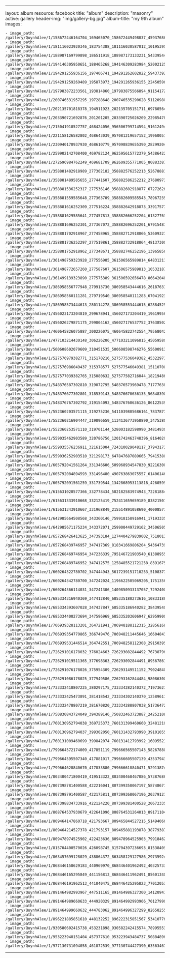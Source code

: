 
---
layout: album
resource: facebook
title: "album"
description: "masonry"
active: gallery
header-img: "img/gallery-bg.jpg"
album-title: "my 9th album"
images:
    
    - image_path: /gallery/QuynhAlee/1/158672446164704_169465070_158672449498037_4593768615840575763_n.jpg
    - image_path: /gallery/QuynhAlee/1/181116023920346_183754388_181116030587012_101953954342339811_n.jpg
    - image_path: /gallery/QuynhAlee/1/188987169799898_186511918_188987173133231_5433954421011828928_n.jpg
    - image_path: /gallery/QuynhAlee/1/194146305950651_188465268_194146309283984_5200212581886962169_n.jpg
    - image_path: /gallery/QuynhAlee/1/194291255936156_197406741_194291262602822_594373926381117633_n.jpg
    - image_path: /gallery/QuynhAlee/1/194291259269489_195873973_194291265936155_2245059664567818711_n.jpg
    - image_path: /gallery/QuynhAlee/1/197983872233561_193814860_197983875566894_9115417269068471093_n.jpg
    - image_path: /gallery/QuynhAlee/1/200746531957295_197288648_200746535290628_5112098086674916590_n.jpg
    - image_path: /gallery/QuynhAlee/1/202135701818378_194911923_202135705151711_6978056439731106127_n.jpg
    - image_path: /gallery/QuynhAlee/1/203390721692876_201201205_203390725026209_2298547805375396278_n.jpg
    - image_path: /gallery/QuynhAlee/1/215041910527757_468424056_956506799714594_9161249488776509080_n.jpg
    - image_path: /gallery/QuynhAlee/1/221158126582802_468643039_957081219657152_1996005112664731340_n.jpg
    - image_path: /gallery/QuynhAlee/1/230940178937930_468610779_957098839655390_2829920406690962162_n.jpg
    - image_path: /gallery/QuynhAlee/1/259902142708400_469782124_962595615772379_543864227249946729_n.jpg
    - image_path: /gallery/QuynhAlee/1/272696984762249_469681709_962609355771005_8088338755769320082_n.jpg
    - image_path: /gallery/QuynhAlee/1/358881482918989_277302182_358882576252213_5267888118002407765_n.jpg
    - image_path: /gallery/QuynhAlee/1/358881489585655_277441607_358882586252212_2768097385823093771_n.jpg
    - image_path: /gallery/QuynhAlee/1/358881536252317_277536146_358882602918877_6727262624522560541_n.jpg
    - image_path: /gallery/QuynhAlee/1/358881559585648_277363709_358882609585543_7896723540326271531_n.jpg
    - image_path: /gallery/QuynhAlee/1/358881616252309_277516224_358882642918873_3391757757423389350_n.jpg
    - image_path: /gallery/QuynhAlee/1/358881629585641_277457813_358882666252204_6132776347460130840_n.jpg
    - image_path: /gallery/QuynhAlee/1/358881696252301_277367072_358882696252201_6791548734176728143_n.jpg
    - image_path: /gallery/QuynhAlee/1/358881702918967_277458965_358882712918866_5360932709859292982_n.jpg
    - image_path: /gallery/QuynhAlee/1/358881736252297_277519861_358882732918864_4813730018148568531_n.jpg
    - image_path: /gallery/QuynhAlee/1/358881752918962_277348671_358882746252196_1396585625799824277_n.jpg
    - image_path: /gallery/QuynhAlee/1/361498759323928_277556985_361506565989814_6483121166122961559_n.jpg
    - image_path: /gallery/QuynhAlee/1/361498772657260_277587607_361506575989813_1053218767548114077_n.jpg
    - image_path: /gallery/QuynhAlee/1/361499139323890_277575389_361506592656478_8664204882527805435_n.jpg
    - image_path: /gallery/QuynhAlee/1/386958556777948_279913730_386958543444616_2618763153240506033_n.jpg
    - image_path: /gallery/QuynhAlee/1/386958560111281_279719540_386958540111283_6704192305238710347_n.jpg
    - image_path: /gallery/QuynhAlee/1/386958573444613_280114278_386958553444615_6288452535070401189_n.jpg
    - image_path: /gallery/QuynhAlee/1/456023173204819_299678941_456027173204419_1961995615645306761_n.jpg
    - image_path: /gallery/QuynhAlee/1/456026279871175_299804162_456027176537752_376385022909514461_n.jpg
    - image_path: /gallery/QuynhAlee/1/460645826075887_300226075_460645822742554_7956804276549992736_n.jpg
    - image_path: /gallery/QuynhAlee/1/477103214430148_306226206_477103211096815_4505958048929267223_n.jpg
    - image_path: /gallery/QuynhAlee/1/500608602079609_310451535_500608598746276_5560091302700656336_n.jpg
    - image_path: /gallery/QuynhAlee/1/527576979382771_315170216_527577536049382_4532297137264194969_n.jpg
    - image_path: /gallery/QuynhAlee/1/527576986049437_315378577_527577546049381_1511070028945542275_n.jpg
    - image_path: /gallery/QuynhAlee/1/527577039382765_315080632_527577582716044_1821948615882764552_n.jpg
    - image_path: /gallery/QuynhAlee/1/548376587302810_319072795_548376573969478_717776387563670503_n.jpg
    - image_path: /gallery/QuynhAlee/1/548376677302801_318539143_548376670636135_5684839008646224678_n.jpg
    - image_path: /gallery/QuynhAlee/1/548376767302792_319154093_548376760636126_8612253928522044223_n.jpg
    - image_path: /gallery/QuynhAlee/1/552360203571115_319275236_5411039805686161_7837877866996387880_n.jpg
    - image_path: /gallery/QuynhAlee/1/552360216904447_319896659_1134136773958890_3475380473172007014_n.jpg
    - image_path: /gallery/QuynhAlee/1/552360253571110_319701144_528003182598990_3481493052263183289_n.jpg
    - image_path: /gallery/QuynhAlee/1/559035462903589_320786756_1201742463748396_8164029856419454122_n.jpg
    - image_path: /gallery/QuynhAlee/1/559035576236911_321615004_724310029048117_3794317334863517032_n.jpg
    - image_path: /gallery/QuynhAlee/1/559036252903510_321298173_647847687089665_7941538028625076568_n.jpg
    - image_path: /gallery/QuynhAlee/1/605792041561264_331346606_509968934547830_9221630028966046565_n.jpg
    - image_path: /gallery/QuynhAlee/1/605792084894593_331496480_490763863075557_6140614603195032121_n.jpg
    - image_path: /gallery/QuynhAlee/1/605792091561259_331739544_1342868953113818_4260599154178632979_n.jpg
    - image_path: /gallery/QuynhAlee/1/615631020577366_332778434_582182583974943_7228188472893180755_n.jpg
    - image_path: /gallery/QuynhAlee/1/615631333910668_332125419_752411659659189_8382150151737073082_n.jpg
    - image_path: /gallery/QuynhAlee/1/615631343910667_331968849_215514891058690_4000857768041101610_n.jpg
    - image_path: /gallery/QuynhAlee/1/642985664508568_343360146_759918158916941_1719333592225883004_n.jpg
    - image_path: /gallery/QuynhAlee/1/642985671175234_343372071_259900449729162_3450650511787417529_n.jpg
    - image_path: /gallery/QuynhAlee/1/657268426413625_347393184_1274404279839002_7518013990173399303_n.jpg
    - image_path: /gallery/QuynhAlee/1/657268439746957_347417369_818341669806204_5436473948403198973_n.jpg
    - image_path: /gallery/QuynhAlee/1/657268469746954_347236339_795146721903540_6138895523598575335_n.jpg
    - image_path: /gallery/QuynhAlee/1/657268489746952_347412575_1258485521721258_8391675500543699675_n.jpg
    - image_path: /gallery/QuynhAlee/1/660264322780702_347444943_5617239151710253_5108377648852140567_n.jpg
    - image_path: /gallery/QuynhAlee/1/660264342780700_347242024_1196622505069205_1751356592713799784_n.jpg
    - image_path: /gallery/QuynhAlee/1/660264366114031_347241306_1409850933137057_7292400543270668026_n.jpg
    - image_path: /gallery/QuynhAlee/1/685334316940369_347412840_685335180273616_1083318811115186993_n.jpg
    - image_path: /gallery/QuynhAlee/1/685334393607028_347437847_685335186940282_3843954068740412744_n.jpg
    - image_path: /gallery/QuynhAlee/1/685334400273694_347596969_685335203606947_6295990070730924043_n.jpg
    - image_path: /gallery/QuynhAlee/1/706939328113201_364721941_706948188112315_328561682317947454_n.jpg
    - image_path: /gallery/QuynhAlee/1/706939354779865_366749476_706948211445646_1660484339778044035_n.jpg
    - image_path: /gallery/QuynhAlee/1/706939531446514_364742551_706948258112308_2915039522244673077_n.jpg
    - image_path: /gallery/QuynhAlee/1/726291016178032_376024663_726293082844492_7673879688332204645_n.jpg
    - image_path: /gallery/QuynhAlee/1/726291019511365_377698363_726293092844491_8956786190387886694_n.jpg
    - image_path: /gallery/QuynhAlee/1/726291076178026_375954309_726293149511152_7902484035714329043_n.jpg
    - image_path: /gallery/QuynhAlee/1/726291086178025_377949586_726293162844484_980863001620866659_n.jpg
    - image_path: /gallery/QuynhAlee/1/733332418807225_380297175_733334282140372_7197362777120342433_n.jpg
    - image_path: /gallery/QuynhAlee/1/733332425473891_381418542_733334302140370_1258961159800799624_n.jpg
    - image_path: /gallery/QuynhAlee/1/733332478807219_381670820_733334288807038_5173647213342845711_n.jpg
    - image_path: /gallery/QuynhAlee/1/750830843724049_394389146_750832463723887_2425210861146124412_n.jpg
    - image_path: /gallery/QuynhAlee/1/760130952794038_369725373_760131399460660_3248121023850874055_n.jpg
    - image_path: /gallery/QuynhAlee/1/760130962794037_399302050_760131432793990_3910105576007230408_n.jpg
    - image_path: /gallery/QuynhAlee/1/760131009460699_399842074_760131412793992_1609552116357344179_n.jpg
    - image_path: /gallery/QuynhAlee/1/799664572174009_417851119_799666565507143_5826788017643640528_n.jpg
    - image_path: /gallery/QuynhAlee/1/799664595507340_417881017_799666605507139_4353794346313486269_n.jpg
    - image_path: /gallery/QuynhAlee/1/799664628840670_417833880_799666618840471_5291387462971215774_n.jpg
    - image_path: /gallery/QuynhAlee/1/803400471800419_419513322_803400468467086_5738768643366492502_n.jpg
    - image_path: /gallery/QuynhAlee/1/807398781400588_422216041_807399358067197_5874867199883251861_n.jpg
    - image_path: /gallery/QuynhAlee/1/807398791400587_422175811_807399368067196_2037912148545725527_n.jpg
    - image_path: /gallery/QuynhAlee/1/807398834733916_422124220_807399381400528_2067233594030006798_n.jpg
    - image_path: /gallery/QuynhAlee/1/808764537930679_422641096_808764531264013_8917110429467977295_n.jpg
    - image_path: /gallery/QuynhAlee/1/809464147860718_421793667_809465844527215_5149406652728103276_n.jpg
    - image_path: /gallery/QuynhAlee/1/809464214527378_421793157_809465881193878_3877938715854763412_n.jpg
    - image_path: /gallery/QuynhAlee/1/809478974525902_422423636_809478964525903_7991846216915413724_n.jpg
    - image_path: /gallery/QuynhAlee/1/815704400570026_426098745_815704397236693_8153840950161667666_n.jpg
    - image_path: /gallery/QuynhAlee/1/863457699128029_438864372_863458129127986_297359248943992771_n.jpg
    - image_path: /gallery/QuynhAlee/1/868446158629183_440969970_868446401962492_4032573385023314686_n.jpg
    - image_path: /gallery/QuynhAlee/1/868446165295849_441156813_868446411962491_8560134011334681038_n.jpg
    - image_path: /gallery/QuynhAlee/1/868446191962513_441040475_868446425295823_7701205343128684309_n.jpg
    - image_path: /gallery/QuynhAlee/1/891464982993967_447511165_891464986327300_1412094139447925677_n.jpg
    - image_path: /gallery/QuynhAlee/1/891464989660633_444920329_891464992993966_7012799063007841448_n.jpg
    - image_path: /gallery/QuynhAlee/1/891464999660632_444783062_891464996327299_8265825591703685621_n.jpg
    - image_path: /gallery/QuynhAlee/1/896221885851610_448132252_896222315851567_5341077670420952999_n.jpg
    - image_path: /gallery/QuynhAlee/1/930580602415738_453231898_930582242415574_7899555315202274324_n.jpg
    - image_path: /gallery/QuynhAlee/1/953223940151404_457377610_953223943484737_5088489634725509050_n.jpg
    - image_path: /gallery/QuynhAlee/1/977130731094058_461872539_977130744427390_635634670139593099_n.jpg
---